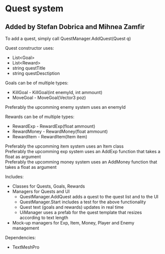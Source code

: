 # Quest system
## Added by Stefan Dobrica and Mihnea Zamfir

To add a quest, simply call QuestManager.AddQuest(Quest q)

Quest constructor uses:
- List\<Goal\>
- List\<Reward\>
- string questTitle
- string questDesctiption

Goals can be of multiple types:
- KillGoal - KillGoal(int enemyId, int ammount)
- MoveGoal - MoveGoal(Vector3 poz)

Preferably the upcomming enemy system uses an enemyId

Rewards can be of multiple types:
- RewardExp - RewardExp(float ammount)
- RewardMoney - RewardMoney(float ammount)
- RewardItem - RewardItem(Item item)

Preferably the upcomming item system uses an Item class <br />
Preferably the upcomming exp system uses an AddExp function that takes a float as argument<br />
Preferably the upcomming money system uses an AddMoney function that takes a float as argument

Includes:
- Classes for Quests, Goals, Rewards
- Managers for Quests and UI
    - QuestManager.AddQuest adds a quest to the quest list and to the UI
    - QuestManager.Start includes a test for the above functionality
    - Quest text (goals and rewards) updates in real time
    - UiManager uses a prefab for the quest template that resizes according to text length
- Mock-up managers for Exp, Item, Money, Player and Enemy management

Dependencies:
- TextMeshPro
